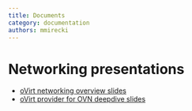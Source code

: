 ```yaml
---
title: Documents
category: documentation
authors: mmirecki
---
```


# Networking presentations

* <a href="http://redhat.slides.com/mmirecki/ovirt-networking-overview?token=nOj9jFg3#/">oVirt networking overview slides</a>
* <a href="http://redhat.slides.com/mmirecki/ovirt-provider-ovn?token=HCINfSe6">oVirt provider for OVN deepdive slides</a>
